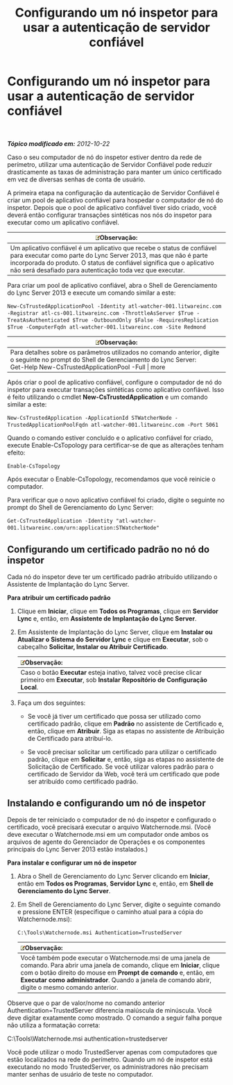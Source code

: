 ﻿---
title: Configurando um nó inspetor para usar a autenticação de servidor confiável
TOCTitle: Configurando um nó inspetor para usar a autenticação de servidor confiável
ms:assetid: 42d879ac-aa90-4ed6-b5e2-1e208711672a
ms:mtpsurl: https://technet.microsoft.com/pt-br/library/JJ204852(v=OCS.15)
ms:contentKeyID: 49306548
ms.date: 05/19/2016
mtps_version: v=OCS.15
ms.translationtype: HT
---

# Configurando um nó inspetor para usar a autenticação de servidor confiável

 

_**Tópico modificado em:** 2012-10-22_

Caso o seu computador de nó do inspetor estiver dentro da rede de perímetro, utilizar uma autenticação de Servidor Confiável pode reduzir drasticamente as taxas de administração para manter um único certificado em vez de diversas senhas de conta de usuário.

A primeira etapa na configuração da autenticação de Servidor Confiável é criar um pool de aplicativo confiável para hospedar o computador de nó do inspetor. Depois que o pool de aplicativo confiável tiver sido criado, você deverá então configurar transações sintéticas nos nós do inspetor para executar como um aplicativo confiável.

<table>
<thead>
<tr class="header">
<th><img src="images/Gg425756.note(OCS.15).gif" title="note" alt="note" />Observação:</th>
</tr>
</thead>
<tbody>
<tr class="odd">
<td>Um aplicativo confiável é um aplicativo que recebe o status de confiável para executar como parte do Lync Server 2013, mas que não é parte incorporada do produto. O status de confiável significa que o aplicativo não será desafiado para autenticação toda vez que executar.</td>
</tr>
</tbody>
</table>


Para criar um pool de aplicativo confiável, abra o Shell de Gerenciamento do Lync Server 2013 e execute um comando similar a este:

    New-CsTrustedApplicationPool -Identity atl-watcher-001.litwareinc.com -Registrar atl-cs-001.litwareinc.com -ThrottleAsServer $True -TreatAsAuthenticated $True -OutboundOnly $False -RequiresReplication $True -ComputerFqdn atl-watcher-001.litwareinc.com -Site Redmond

<table>
<thead>
<tr class="header">
<th><img src="images/Gg425756.note(OCS.15).gif" title="note" alt="note" />Observação:</th>
</tr>
</thead>
<tbody>
<tr class="odd">
<td>Para detalhes sobre os parâmetros utilizados no comando anterior, digite o seguinte no prompt do Shell de Gerenciamento do Lync Server:<br />
Get-Help New-CsTrustedApplicationPool -Full | more</td>
</tr>
</tbody>
</table>


Após criar o pool de aplicativo confiável, configure o computador de nó do inspetor para executar transações sintéticas como aplicativo confiável. Isso é feito utilizando o cmdlet **New-CsTrustedApplication** e um comando similar a este:

    New-CsTrustedApplication -ApplicationId STWatcherNode -TrustedApplicationPoolFqdn atl-watcher-001.litwareinc.com -Port 5061

Quando o comando estiver concluído e o aplicativo confiável for criado, execute Enable-CsTopology para certificar-se de que as alterações tenham efeito:

    Enable-CsTopology

Após executar o Enable-CsTopology, recomendamos que você reinicie o computador.

Para verificar que o novo aplicativo confiável foi criado, digite o seguinte no prompt do Shell de Gerenciamento do Lync Server:

    Get-CsTrustedApplication -Identity "atl-watcher-001.litwareinc.com/urn:application:STWatcherNode"

## Configurando um certificado padrão no nó do inspetor

Cada nó do inspetor deve ter um certificado padrão atribuído utilizando o Assistente de Implantação do Lync Server.

**Para atribuir um certificado padrão**

1.  Clique em **Iniciar**, clique em **Todos os Programas**, clique em **Servidor Lync** e, então, em **Assistente de Implantação do Lync Server**.

2.  Em Assistente de Implantação do Lync Server, clique em **Instalar ou Atualizar o Sistema do Servidor Lync** e clique em **Executar**, sob o cabeçalho **Solicitar, Instalar ou Atribuir Certificado**.
    
    <table>
    <thead>
    <tr class="header">
    <th><img src="images/Gg425756.note(OCS.15).gif" title="note" alt="note" />Observação:</th>
    </tr>
    </thead>
    <tbody>
    <tr class="odd">
    <td>Caso o botão <strong>Executar</strong> esteja inativo, talvez você precise clicar primeiro em <strong>Executar</strong>, sob <strong>Instalar Repositório de Configuração Local</strong>.</td>
    </tr>
    </tbody>
    </table>


3.  Faça um dos seguintes:
    
      - Se você já tiver um certificado que possa ser utilizado como certificado padrão, clique em **Padrão** no assistente de Certificado e, então, clique em **Atribuir**. Siga as etapas no assistente de Atribuição de Certificado para atribuí-lo.
    
      - Se você precisar solicitar um certificado para utilizar o certificado padrão, clique em **Solicitar** e, então, siga as etapas no assistente de Solicitação de Certificado. Se você utilizar valores padrão para o certificado de Servidor da Web, você terá um certificado que pode ser atribuído como certificado padrão.

## Instalando e configurando um nó de inspetor

Depois de ter reiniciado o computador de nó do inspetor e configurado o certificado, você precisará executar o arquivo Watchernode.msi. (Você deve executar o Watchernode.msi em um computador onde ambos os arquivos de agente do Gerenciador de Operações e os componentes principais do Lync Server 2013 estão instalados.)

**Para instalar e configurar um nó de inspetor**

1.  Abra o Shell de Gerenciamento do Lync Server clicando em **Iniciar**, então em **Todos os Programas**, **Servidor Lync** e, então, em **Shell de Gerenciamento do Lync Server**.

2.  Em Shell de Gerenciamento do Lync Server, digite o seguinte comando e pressione ENTER (especifique o caminho atual para a cópia do Watchernode.msi):
    
        C:\Tools\Watchernode.msi Authentication=TrustedServer
    
    <table>
    <thead>
    <tr class="header">
    <th><img src="images/Gg425756.note(OCS.15).gif" title="note" alt="note" />Observação:</th>
    </tr>
    </thead>
    <tbody>
    <tr class="odd">
    <td>Você também pode executar o Watchernode.msi de uma janela de comando. Para abrir uma janela de comando, clique em <strong>Iniciar</strong>, clique com o botão direito do mouse em <strong>Prompt de comando</strong> e, então, em <strong>Executar como administrador</strong>. Quando a janela de comando abrir, digite o mesmo comando anterior.</td>
    </tr>
    </tbody>
    </table>


Observe que o par de valor/nome no comando anterior Authentication=TrustedServer diferencia maiúscula de minúscula. Você deve digitar exatamente como mostrado. O comando a seguir falha porque não utiliza a formatação correta:

C:\\Tools\\Watchernode.msi authentication=trustedserver

Você pode utilizar o modo TrustedServer apenas com computadores que estão localizados na rede do perímetro. Quando um nó de inspetor está executando no modo TrustedServer, os administradores não precisam manter senhas de usuário de teste no computador.

